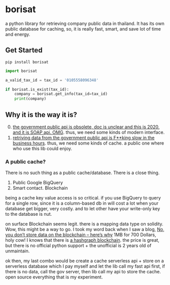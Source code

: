 # borisat
a python library for retrieving company public data in thailand. It has its own public database for caching, so, it is really fast, smart, and save lot of time and energy.

## Get Started
```shell
pip install borisat
```

```python
import borisat

a_valid_tax_id = tax_id = '0105558096348'

if borisat.is_exist(tax_id):
    company = borisat.get_info(tax_id=tax_id) 
    print(company)

```

## Why it is the way it is?
0. [the government public api is obsolete, doc is unclear and this is 2020, and it is SOAP api. OMG](https://github.com/CircleOnCircles/rd_soap). thus, we need some kinds of modern interface.
1. [retriving data from the government public api is F\*\*king slow in the business hours](https://github.com/CircleOnCircles/rd_soap). thus, we need some kinds of cache. a public one where who use this lib could enjoy.

### A public cache?
There is no such thing as a public cache/database. There is a close thing.
1. Public Google BigQuery
2. Smart contact. Blockchain 

being a cache key value access is so critical. if you use BigQuery to query for a single row, since it is a column-based db in will cost a lot when your database get bigger, very costly. and to let other have your write-only key to the database is nut.

on surface Blockchain seems legit. there is a mapping data type on solidity. Wow, this might be a way to go. I took my word back when I saw a blog, [No, you don’t store data on the blockchain – here’s why](https://jaxenter.com/blockchain-data-164727.html) 1MB for 700 Dollars, holy cow! I knows that there is [a hashgraph blockchain](https://www.hedera.com/). the price is great, but there is no official python support + the unofficial is 2 years old of unmaintain.

ok then, my last combo would be create a cache serverless api + store on a serverless database which I pay myself and let the lib call my fast api first, if there is no data, call the gov server, then lib call my api to store the cache. open source everything that is my experiment.
